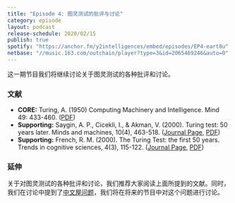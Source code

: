 ```yaml
---
title: "Episode 4: 图灵测试的批评与讨论"
category: episode
layout: podcast
release-schedule: 2020/02/15
publish: true
spotify: "https://anchor.fm/y2intelligences/embed/episodes/EP4-eart8u"
netbase: "//music.163.com/outchain/player?type=3&id=2065469246&auto=0"
---
```

这一期节目我们将继续讨论关于图灵测试的各种批评和讨论。

### 文献

- **CORE:** Turing, A. (1950) Computing Machinery and Intelligence. Mind 49: 433-460.  ([PDF](https://phil415.pbworks.com/f/TuringComputing.pdf))
- **Supporting:** Saygin, A. P., Cicekli, I., & Akman, V. (2000). Turing test: 50 years later. Minds and machines, 10(4), 463-518. ([Journal Page](https://link.springer.com/article/10.1023/A:1011288000451), [PDF](http://leadserv.u-bourgogne.fr/files/publications/000279-the-turing-test-the-first-50-years.pdf))
- **Supporting:** French, R. M. (2000). The Turing Test: the first 50 years. Trends in cognitive sciences, 4(3), 115-122.  ([Journal Page](https://www.sciencedirect.com/science/article/abs/pii/S1364661300014534), [PDF](http://repository.bilkent.edu.tr/bitstream/handle/11693/24987/bilkent-research-paper.pdf?sequence=1))

### 延伸

关于对图灵测试的各种批评和讨论，我们推荐大家阅读上面所提到的文献。同时，我们在讨论中提到了[中文屋问题](https://plato.stanford.edu/entries/chinese-room/)，我们将在将来的节目中对这个问题进行讨论。
